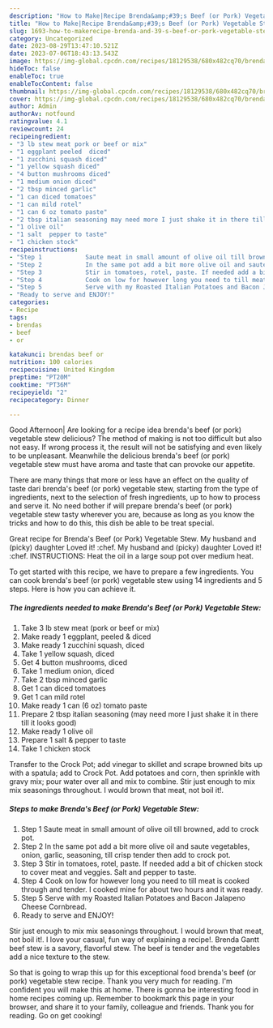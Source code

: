 ```yaml
---
description: "How to Make|Recipe Brenda&amp;#39;s Beef (or Pork) Vegetable Stew {That is Delicious"
title: "How to Make|Recipe Brenda&amp;#39;s Beef (or Pork) Vegetable Stew {That is Delicious"
slug: 1693-how-to-makerecipe-brenda-and-39-s-beef-or-pork-vegetable-stew-that-is-delicious
category: Uncategorized
date: 2023-08-29T13:47:10.521Z
date: 2023-07-06T18:43:13.543Z
image: https://img-global.cpcdn.com/recipes/18129538/680x482cq70/brendas-beef-or-pork-vegetable-stew-recipe-main-photo.jpg
hideToc: false
enableToc: true
enableTocContent: false
thumbnail: https://img-global.cpcdn.com/recipes/18129538/680x482cq70/brendas-beef-or-pork-vegetable-stew-recipe-main-photo.jpg
cover: https://img-global.cpcdn.com/recipes/18129538/680x482cq70/brendas-beef-or-pork-vegetable-stew-recipe-main-photo.jpg
author: Admin
authorAv: notfound
ratingvalue: 4.1
reviewcount: 24
recipeingredient:
- "3 lb stew meat pork or beef or mix"
- "1 eggplant peeled  diced"
- "1 zucchini squash diced"
- "1 yellow squash diced"
- "4 button mushrooms diced"
- "1 medium onion diced"
- "2 tbsp minced garlic"
- "1 can diced tomatoes"
- "1 can mild rotel"
- "1 can 6 oz tomato paste"
- "2 tbsp italian seasoning may need more I just shake it in there till it looks good"
- "1 olive oil"
- "1 salt  pepper to taste"
- "1 chicken stock"
recipeinstructions:
- "Step 1            Saute meat in small amount of olive oil till browned, add to crock pot."
- "Step 2            In the same pot add a bit more olive oil and saute vegetables, onion, garlic, seasoning, till crisp tender then add to crock pot."
- "Step 3            Stir in tomatoes, rotel, paste. If needed add a bit of chicken stock to cover meat and veggies. Salt and pepper to taste."
- "Step 4            Cook on low for however long you need to till meat is cooked through and tender. I cooked mine for about two hours and it was ready."
- "Step 5            Serve with my Roasted Italian Potatoes and Bacon Jalapeno Cheese Cornbread."
- "Ready to serve and ENJOY!"
categories:
- Recipe
tags:
- brendas
- beef
- or

katakunci: brendas beef or 
nutrition: 100 calories
recipecuisine: United Kingdom
preptime: "PT20M"
cooktime: "PT36M"
recipeyield: "2"
recipecategory: Dinner

---
```



Good Afternoon| Are looking for a recipe idea brenda&#39;s beef (or pork) vegetable stew delicious? The method of making is not too difficult but also not easy. If wrong process it, the result will not be satisfying and even likely to be unpleasant. Meanwhile the delicious brenda&#39;s beef (or pork) vegetable stew must have aroma and taste that can provoke our appetite.






There are many things that more or less have an effect on the quality of taste dari brenda&#39;s beef (or pork) vegetable stew, starting from the type of ingredients, next to the selection of fresh ingredients, up to how to process and serve it. No need bother if will prepare brenda&#39;s beef (or pork) vegetable stew tasty wherever you are, because as long as you know the tricks and how to do this, this dish be able to be treat special.


Great recipe for Brenda&#39;s Beef (or Pork) Vegetable Stew. My husband and (picky) daughter Loved it! :chef. My husband and (picky) daughter Loved it! :chef. INSTRUCTIONS: Heat the oil in a large soup pot over medium heat.


To get started with this recipe, we have to prepare a few ingredients. You can cook brenda&#39;s beef (or pork) vegetable stew using 14 ingredients and 5 steps. Here is how you can achieve it.

<!--inarticleads1-->

##### The ingredients needed to make Brenda&#39;s Beef (or Pork) Vegetable Stew:

1. Take 3 lb stew meat (pork or beef or mix)
1. Make ready 1 eggplant, peeled &amp; diced
1. Make ready 1 zucchini squash, diced
1. Take 1 yellow squash, diced
1. Get 4 button mushrooms, diced
1. Take 1 medium onion, diced
1. Take 2 tbsp minced garlic
1. Get 1 can diced tomatoes
1. Get 1 can mild rotel
1. Make ready 1 can (6 oz) tomato paste
1. Prepare 2 tbsp italian seasoning (may need more I just shake it in there till it looks good)
1. Make ready 1 olive oil
1. Prepare 1 salt &amp; pepper to taste
1. Take 1 chicken stock


Transfer to the Crock Pot; add vinegar to skillet and scrape browned bits up with a spatula; add to Crock Pot. Add potatoes and corn, then sprinkle with gravy mix; pour water over all and mix to combine. Stir just enough to mix mix seasonings throughout. I would brown that meat, not boil it!. 

<!--inarticleads2-->

##### Steps to make Brenda&#39;s Beef (or Pork) Vegetable Stew:

1. Step 1            Saute meat in small amount of olive oil till browned, add to crock pot.
1. Step 2            In the same pot add a bit more olive oil and saute vegetables, onion, garlic, seasoning, till crisp tender then add to crock pot.
1. Step 3            Stir in tomatoes, rotel, paste. If needed add a bit of chicken stock to cover meat and veggies. Salt and pepper to taste.
1. Step 4            Cook on low for however long you need to till meat is cooked through and tender. I cooked mine for about two hours and it was ready.
1. Step 5            Serve with my Roasted Italian Potatoes and Bacon Jalapeno Cheese Cornbread.
1. Ready to serve and ENJOY!

Stir just enough to mix mix seasonings throughout. I would brown that meat, not boil it!. I love your casual, fun way of explaining a recipe!. Brenda Gantt beef stew is a savory, flavorful stew. The beef is tender and the vegetables add a nice texture to the stew. 

So that is going to wrap this up for this exceptional food brenda&#39;s beef (or pork) vegetable stew recipe. Thank you very much for reading. I'm confident you will make this at home. There is gonna be interesting food in home recipes coming up. Remember to bookmark this page in your browser, and share it to your family, colleague and friends. Thank you for reading. Go on get cooking!
